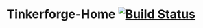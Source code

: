 # Tinkerforge-Home [![Build Status](https://travis-ci.org/BennySamir/Tinkerforge-Home.svg)](https://travis-ci.org/BennySamir/Tinkerforge-Home)
